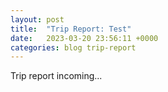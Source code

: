 ```yaml
---
layout: post
title:  "Trip Report: Test"
date:   2023-03-20 23:56:11 +0000
categories: blog trip-report
---
```


Trip report incoming...

